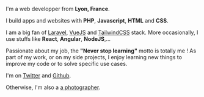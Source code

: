 ---
---
I'm a web developper from **Lyon, France**.

I build apps and websites with **PHP**, **Javascript**, **HTML** and **CSS**.

I am a big fan of <a href="https://laravel.com/" target="_blank">Laravel</a>, <a href="https://vuejs.org/" target="_blank">VueJS</a> and <a href="https://tailwindcss.com" target="_blank">TailwindCSS</a> stack. More occasionally, I use stuffs like **React**, **Angular**, **NodeJS**,...

Passionate about my job, the **"Never stop learning"** motto is totally me ! As part of my work, or on my side projects, I enjoy learning new things to improve my code or to solve specific use cases.

I'm on <a href="https://twitter.com/alexjoffroy" target="_blank">Twitter</a> and <a href="https://github.com/alexjoffroy" target="_blank">Github</a>.

Otherwise, I'm also a <a href="https://alexandrejoffroy.fr" target="_blank">a photographer</a>.